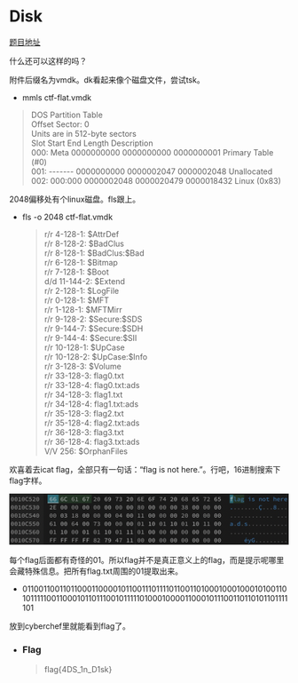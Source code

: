 # Disk

[题目地址](https://adworld.xctf.org.cn/challenges/details?hash=c8944ac2-2162-4422-8f90-f0aff10ea4e1_2)

什么还可以这样的吗？

附件后缀名为vmdk。dk看起来像个磁盘文件，尝试tsk。

-  mmls ctf-flat.vmdk
  > DOS Partition Table
<br>Offset Sector: 0
<br>Units are in 512-byte sectors
<br>      Slot      Start        End          Length       Description
<br>000:  Meta      0000000000   0000000000   0000000001   Primary Table (#0)
<Br>001:  -------   0000000000   0000002047   0000002048   Unallocated
<Br>002:  000:000   0000002048   0000020479   0000018432   Linux (0x83)

2048偏移处有个linux磁盘。fls跟上。

- fls -o 2048 ctf-flat.vmdk
  > r/r 4-128-1:	\$AttrDef
<Br>r/r 8-128-2:	\$BadClus
<Br>r/r 8-128-1:	\$BadClus:\$Bad
<Br>r/r 6-128-1:	\$Bitmap
<Br>r/r 7-128-1:	\$Boot
<Br>d/d 11-144-2:	\$Extend
<Br>r/r 2-128-1:	\$LogFile
<Br>r/r 0-128-1:	\$MFT
<Br>r/r 1-128-1:	\$MFTMirr
<Br>r/r 9-128-2:	\$Secure:\$SDS
<Br>r/r 9-144-7:	\$Secure:\$SDH
<Br>r/r 9-144-4:	\$Secure:\$SII
<Br>r/r 10-128-1:	\$UpCase
<Br>r/r 10-128-2:	\$UpCase:\$Info
<Br>r/r 3-128-3:	\$Volume
<Br>r/r 33-128-3:	flag0.txt
<Br>r/r 33-128-4:	flag0.txt:ads
<Br>r/r 34-128-3:	flag1.txt
<Br>r/r 34-128-4:	flag1.txt:ads
<Br>r/r 35-128-3:	flag2.txt
<Br>r/r 35-128-4:	flag2.txt:ads
<Br>r/r 36-128-3:	flag3.txt
<Br>r/r 36-128-4:	flag3.txt:ads
<Br>V/V 256:	\$OrphanFiles

欢喜着去icat flag，全部只有一句话：“flag is not here.”。行吧，16进制搜索下flag字样。

![hexFlag](../../images/hexFlag.png)

每个flag后面都有奇怪的01。所以flag并不是真正意义上的flag，而是提示呢哪里会藏特殊信息。把所有flag.txt周围的01提取出来。

- 0110011001101100011000010110011101111011001101000100010001010011010111110011000101101110010111110100010000110001011100110110101101111101

放到cyberchef里就能看到flag了。

- ### Flag
  > flag{4DS_1n_D1sk}